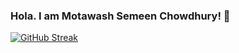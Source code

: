### Hola. I am Motawash Semeen Chowdhury! 👋



[![GitHub Streak](http://github-readme-streak-stats.herokuapp.com?user=T0nm0yZ&theme=dark&date_format=M%20j%5B%2C%20Y%5D)](https://git.io/streak-stats)

<!--
**T0nm0yZ/T0nm0yZ** is a ✨ _special_ ✨ repository because its `README.md` (this file) appears on your GitHub profile.

Here are some ideas to get you started:

- 🔭 I’m currently working on ...
- 🌱 I’m currently learning ...
- 👯 I’m looking to collaborate on ...
- 🤔 I’m looking for help with ...
- 💬 Ask me about ...
- 📫 How to reach me: ...
- 😄 Pronouns: ...
- ⚡ Fun fact: ...
-->
